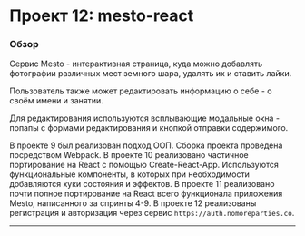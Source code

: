 # Проект 12: mesto-react

### Обзор

Сервис Mesto - интерактивная страница, куда можно добавлять фотографии различных мест земного шара, удалять их и ставить лайки.

Пользователь также может редактировать информацию о себе - о своём имени и занятии.

Для редактирования используются всплывающие модальные окна - попапы с формами редактирования и кнопкой отправки содержимого.

В проекте 9 был реализован подход ООП. Сборка проекта проведена посредством Webpack.
В проекте 10 реализовано частичное портирование на React с помощью Create-React-App. 
Используются функциональные компоненты, в которых при необходимости добавляются хуки состояния и эффектов. 
В проекте 11 реализовано почти полное портирование на React всего функционала приложения Mesto, написанного за спринты 4-9.
В проекте 12 реализованы регистрация и авторизация через сервис `https://auth.nomoreparties.co`.


***

